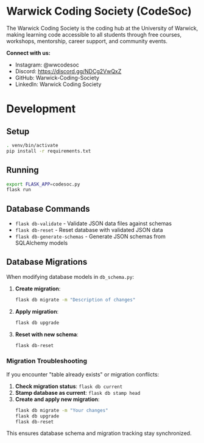 # Warwick Coding Society (CodeSoc)

The Warwick Coding Society is the coding hub at the University of Warwick, making learning code accessible to all students through free courses, workshops, mentorship, career support, and community events.

**Connect with us:**
- Instagram: @wwcodesoc
- Discord: https://discord.gg/NDCg2VwQxZ
- GitHub: Warwick-Coding-Society
- LinkedIn: Warwick Coding Society

# Development

## Setup
```sh
. venv/bin/activate
pip install -r requirements.txt
```

## Running
```sh
export FLASK_APP=codesoc.py
flask run
```

## Database Commands
- `flask db-validate` - Validate JSON data files against schemas
- `flask db-reset` - Reset database with validated JSON data
- `flask db-generate-schemas` - Generate JSON schemas from SQLAlchemy models

## Database Migrations

When modifying database models in `db_schema.py`:

1. **Create migration**:
   ```sh
   flask db migrate -m "Description of changes"
   ```

2. **Apply migration**:
   ```sh
   flask db upgrade
   ```

3. **Reset with new schema**:
   ```sh
   flask db-reset
   ```

### Migration Troubleshooting

If you encounter "table already exists" or migration conflicts:

1. **Check migration status**: `flask db current`
2. **Stamp database as current**: `flask db stamp head`
3. **Create and apply new migration**:
   ```sh
   flask db migrate -m "Your changes"
   flask db upgrade
   flask db-reset
   ```

This ensures database schema and migration tracking stay synchronized.

